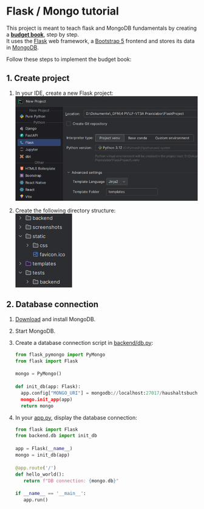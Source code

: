 # Flask / Mongo tutorial

This project is meant to teach flask and MongoDB fundamentals by creating a **<u>budget book</u>**, step by step. <br/>
It uses the [Flask](https://flask.palletsprojects.com/en/stable/quickstart/) web framework, a [Bootstrap 5](https://getbootstrap.com) frontend and stores its data in [MongoDB](https://www.digitalocean.com/community/tutorials/how-to-use-mongodb-in-a-flask-application).  

Follow these steps to implement the budget book:
## 1. Create project
1. In your IDE, create a new Flask project:<br/>
![New Flask project](screenshots/new_project.png)

1. Create the following directory structure:<br/>
   ![directory structure](screenshots/directories.png)

## 2. Database connection
1. [Download](https://www.mongodb.com/try/download/community) and install MongoDB.

1. Start MongoDB.  

1. Create a database connection script in [backend/db.py](backend/db.py):  
   ```python
   from flask_pymongo import PyMongo
   from flask import Flask
    
   mongo = PyMongo()
    
   def init_db(app: Flask):
     app.config["MONGO_URI"] = mongodb://localhost:27017/haushaltsbuch"
     mongo.init_app(app)
     return mongo
   ```
1. In your [app.py](app.py), display the database connection:   
   ```python
   from flask import Flask
   from backend.db import init_db

   app = Flask(__name__)
   mongo = init_db(app)

   @app.route('/')
   def hello_world():
      return f"DB connection: {mongo.db}"

   if __name__ == '__main__':
      app.run()
   ``` 